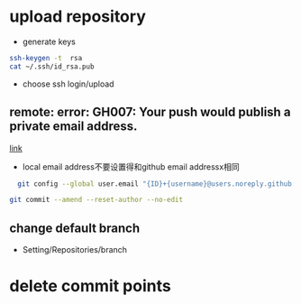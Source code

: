# upload repository
* generate keys

```bash
ssh-keygen -t  rsa
cat ~/.ssh/id_rsa.pub
```

* choose ssh login/upload
## remote: error: GH007: Your push would publish a private email address.
[link](https://stackoverflow.com/questions/43863522/error-your-push-would-publish-a-private-email-address)
* local email address不要设置得和github email addressx相同
```bash
  git config --global user.email "{ID}+{username}@users.noreply.github.com"
```
```bash
git commit --amend --reset-author --no-edit
```
## change default branch
* Setting/Repositories/branch

# delete commit points


